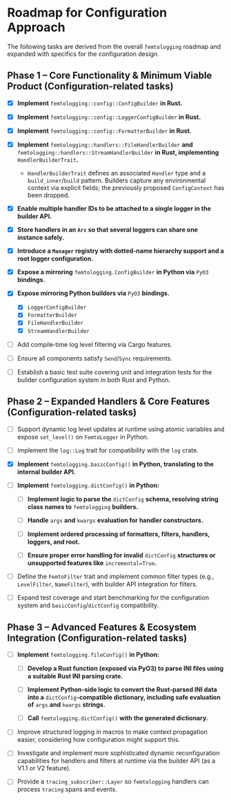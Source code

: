 # Roadmap for Configuration Approach

The following tasks are derived from the overall `femtologging` roadmap and
expanded with specifics for the configuration design.

## Phase 1 – Core Functionality & Minimum Viable Product (Configuration-related tasks)

- [x] **Implement** `femtologging::config::ConfigBuilder` **in Rust.**

- [x] **Implement** `femtologging::config::LoggerConfigBuilder` **in Rust.**

- [x] **Implement** `femtologging::config::FormatterBuilder` **in Rust.**

- [x] **Implement** `femtologging::handlers::FileHandlerBuilder` **and**
  `femtologging::handlers::StreamHandlerBuilder` **in Rust, implementing**
  `HandlerBuilderTrait`**.**
  - `HandlerBuilderTrait` defines an associated `Handler` type and a
    `build_inner`/`build` pattern. Builders capture any environmental context
    via explicit fields; the previously proposed `ConfigContext` has been
    dropped.

- [x] **Enable multiple handler IDs to be attached to a single logger in the
  builder API.**

- [x] **Store handlers in an `Arc` so that several loggers can share one
  instance safely.**

- [x] **Introduce a `Manager` registry with dotted-name hierarchy support and a
  root logger configuration.**

- [x] **Expose a mirroring** `femtologging.ConfigBuilder` **in Python via**
  `PyO3` **bindings.**

- [x] **Expose mirroring Python builders via** `PyO3` **bindings.**
  - [x] `LoggerConfigBuilder`
  - [x] `FormatterBuilder`
  - [x] `FileHandlerBuilder`
  - [x] `StreamHandlerBuilder`

- [ ] Add compile‑time log level filtering via Cargo features.

- [ ] Ensure all components satisfy `Send`/`Sync` requirements.

- [ ] Establish a basic test suite covering unit and integration tests for the
  builder configuration system in both Rust and Python.

## Phase 2 – Expanded Handlers & Core Features (Configuration-related tasks)

- [ ] Support dynamic log level updates at runtime using atomic variables and
  expose `set_level()` on `FemtoLogger` in Python.

- [ ] Implement the `log::Log` trait for compatibility with the `log` crate.

- [x] **Implement** `femtologging.basicConfig()` **in Python, translating to the
  internal builder API.**

- [ ] **Implement** `femtologging.dictConfig()` **in Python:**

  - [ ] **Implement logic to parse the** `dictConfig` **schema, resolving string
    class names to** `femtologging` **builders.**

  - [ ] **Handle** `args` **and** `kwargs` **evaluation for handler
    constructors.**

  - [ ] **Implement ordered processing of formatters, filters, handlers,
    loggers, and root.**

  - [ ] **Ensure proper error handling for invalid** `dictConfig` **structures
    or unsupported features like** `incremental=True`**.**

- [ ] Define the `FemtoFilter` trait and implement common filter types (e.g.,
  `LevelFilter`, `NameFilter`), with builder API integration for filters.

- [ ] Expand test coverage and start benchmarking for the configuration system
  and `basicConfig`/`dictConfig` compatibility.

## Phase 3 – Advanced Features & Ecosystem Integration (Configuration-related tasks)

- [ ] **Implement** `femtologging.fileConfig()` **in Python:**

  - [ ] **Develop a Rust function (exposed via PyO3) to parse INI files using a
    suitable Rust INI parsing crate.**

  - [ ] **Implement Python-side logic to convert the Rust-parsed INI data into
    a** `dictConfig`**-compatible dictionary, including safe evaluation of**
    `args` **and** `kwargs` **strings.**

  - [ ] **Call** `femtologging.dictConfig()` **with the generated dictionary.**

- [ ] Improve structured logging in macros to make context propagation easier,
  considering how configuration might support this.

- [ ] Investigate and implement more sophisticated dynamic reconfiguration
  capabilities for handlers and filters at runtime via the builder API (as a
  V1.1 or V2 feature).

- [ ] Provide a `tracing_subscriber::Layer` so `femtologging` handlers can
  process `tracing` spans and events.
